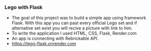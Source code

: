 ### Lego with Flask 

- The goal of this project was to build a simple app using framework Flask. With this app you can past every official Lego set and if alternative set exist you will recive a picture with link to him. 
- To write the application I used HTML, CSS, Flask, Render.com 
- An app is connecting with Rebrickable API.
- https://lego-flask.onrender.com
